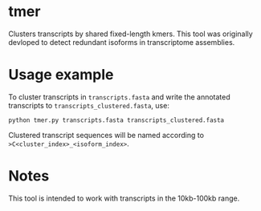 # tmer
Clusters transcripts by shared fixed-length kmers. This tool was originally devloped to detect redundant isoforms in transcriptome assemblies.

# Usage example
To cluster transcripts in `transcripts.fasta` and write the annotated transcripts to `transcripts_clustered.fasta`, use:

`python tmer.py transcripts.fasta transcripts_clustered.fasta`

Clustered transcript sequences will be named according to `>C<cluster_index>_<isoform_index>`. 

# Notes

This tool is intended to work with transcripts in the 10kb-100kb range.
